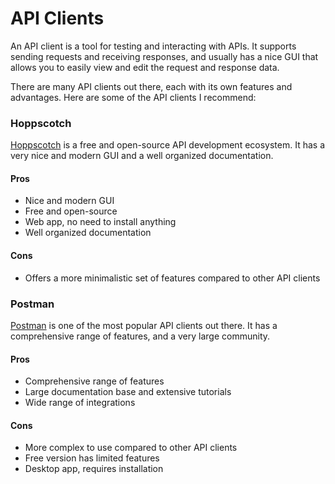# API Clients

An API client is a tool for testing and interacting with APIs. It supports sending requests and receiving responses, and usually has a nice GUI that allows you to easily view and edit the request and response data.

There are many API clients out there, each with its own features and advantages. Here are some of the API clients I recommend:

### Hoppscotch

[Hoppscotch](https://hoppscotch.io/) is a free and open-source API development ecosystem. It has a very nice and modern GUI and a well organized documentation.

#### Pros

- Nice and modern GUI
- Free and open-source
- Web app, no need to install anything
- Well organized documentation

#### Cons

- Offers a more minimalistic set of features compared to other API clients

### Postman

[Postman](https://www.postman.com/) is one of the most popular API clients out there. It has a comprehensive range of features, and a very large community.

#### Pros

- Comprehensive range of features
- Large documentation base and extensive tutorials
- Wide range of integrations

#### Cons

- More complex to use compared to other API clients
- Free version has limited features
- Desktop app, requires installation
